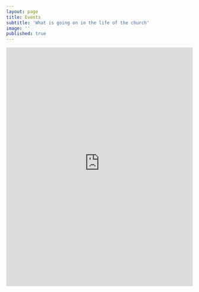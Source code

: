 ```yaml
---
layout: page
title: Events
subtitle: 'What is going on in the life of the church'
image: ''
published: true
---
```

<iframe frameborder="0" height="644" scrolling="no" src="https://libertychurchwales.churchsuite.com/embed/calendar/events" style="border-width:0" width="100%" class="space--vertical"></iframe>